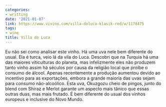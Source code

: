 ```yaml
---
categories:
- writting
date: '2021-01-07'
link: https://www.vivino.com/villa-doluca-klasik-red/w/1178475
tags:
- wine
title: Villa do Luca
---
```


Eu não sei como analisar este vinho. Há uma uva nele bem diferente do usual. Ela é turca, veio lá da vila do Luca. Descobri que na Turquia há uma das maiores viticulturas do planeta, mas infelizmente eles não produzem tanto vinho assim há séculos por causa da religião local que proíbe o consumo de álcool. Apenas recentemente a produção aumentou devido ao incentivo para as exportações, embora a grande maioria das uvas sejam para consumo não-alcoólico. Esta uva, Okuzgozu cheio de pingos, junto do blend com Shiraz e Merlot garante um aspecto mais tânico que essas outras duas, mas mais frutado. É bem diferente do usual dos vinhos europeus e inclusive do Novo Mundo.